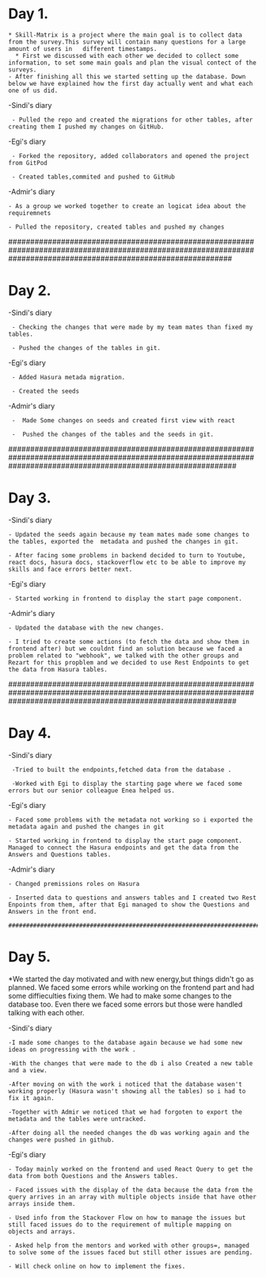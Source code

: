 # Day 1.
    * Skill-Matrix is a project where the main goal is to collect data from the survey.This survey will contain many questions for a large amount of users in   different timestamps. 
      * First we discussed with each other we decided to collect some information, to set some main goals and plan the visual contect of the surveys. 
    - After finishing all this we started setting up the database. Down below we have explained how the first day actually went and what each one of us did. 

 -Sindi's diary
     
     - Pulled the repo and created the migrations for other tables, after creating them I pushed my changes on GitHub.

  -Egi's diary      

     - Forked the repository, added collaborators and opened the project from GitPod

     - Created tables,commited and pushed to GitHub

  
  -Admir's diary

    - As a group we worked together to create an logicat idea about the requiremnets
    
    - Pulled the repository, created tables and pushed my changes 



###################################################################################################################################################################

# Day 2.

 -Sindi's diary

     - Checking the changes that were made by my team mates than fixed my tables. 

     - Pushed the changes of the tables in git.

-Egi's diary

     - Added Hasura metada migration.
    
     - Created the seeds



 -Admir's diary
     
     -  Made Some changes on seeds and created first view with react

     -  Pushed the changes of the tables and the seeds in git.

     

####################################################################################################################################################################

# Day 3.

 -Sindi's diary

    - Updated the seeds again because my team mates made some changes to the tables, exported the  metadata and pushed the changes in git.

    - After facing some problems in backend decided to turn to Youtube, react docs, hasura docs, stackoverflow etc to be able to improve my skills and face errors better next.

  -Egi's diary

    - Started working in frontend to display the start page component.

  -Admir's diary

    - Updated the database with the new changes.

    - I tried to create some actions (to fetch the data and show them in frontend after) but we couldnt find an solution because we faced a problem related to "webhook", we talked with the other groups and Rezart for this propblem and we decided to use Rest Endpoints to get the data from Hasura tables.

 
####################################################################################################################################################################

# Day 4.

  -Sindi's diary   
     
     -Tried to built the endpoints,fetched data from the database .

     -Worked with Egi to display the starting page where we faced some errors but our senior colleague Enea helped us.

  -Egi's diary

    - Faced some problems with the metadata not working so i exported the metadata again and pushed the changes in git

    - Started working in frontend to display the start page component. Managed to connect the Hasura endpoints and get the data from the Answers and Questions tables.

  -Admir's diary

    - Changed premissions roles on Hasura
    
    - Inserted data to questions and answers tables and I created two Rest Enpoints from them, after that Egi managed to show the Questions and Answers in the front end.

    ####################################################################################################################################################################

# Day 5.

   *We started the day motivated and with new energy,but things didn't go as planned. We faced some errors while working on the frontend part and had some diffieculties fixing them. We had to make some changes to the database too. Even there we faced some errors but those were handled  talking with each other.


  -Sindi's diary   
    
    -I made some changes to the database again because we had some new ideas on progressing with the work .

    -With the changes that were made to the db i also Created a new table and a view. 

    -After moving on with the work i noticed that the database wasen't working properly (Hasura wasn't showing all the tables) so i had to fix it again.

    -Together with Admir we noticed that we had forgoten to export the metadata and the tables were untracked.

    -After doing all the needed changes the db was working again and the changes were pushed in github.

  -Egi's diary

    - Today mainly worked on the frontend and used React Query to get the data from both Questions and the Answers tables. 

    - Faced issues with the display of the data because the data from the query arrives in an array with multiple objects inside that have other arrays inside them.

    - Used info from the Stackover Flow on how to manage the issues but still faced issues do to the requirement of multiple mapping on objects and arrays.

    - Asked help from the mentors and worked with other groups=, managed to solve some of the issues faced but still other issues are pending.

    - Will check online on how to implement the fixes.
